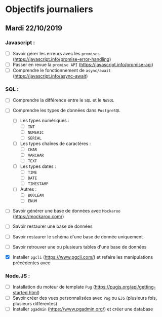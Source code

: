 # Objectifs journaliers

## Mardi 22/10/2019


### Javascript : 

* [ ] Savoir gérer les erreurs avec les `promises` (https://javascript.info/promise-error-handling)
* [ ] Passer en revue la `promise API` (https://javascript.info/promise-api)
* [ ] Comprendre le fonctionnement de `async/await` (https://javascript.info/async-await)

### SQL :

* [ ] Comprendre la différence entre le `SQL` et le `NoSQL`

* [ ] Comprendre les types de données dans `PostgreSQL`
  * [ ] Les types numériques :
    * [ ] `INT`
    * [ ] `NUMERIC`
    * [ ] `SERIAL`
  * [ ] Les types chaînes de caractères :
    * [ ] `CHAR`
    * [ ] `VARCHAR`
    * [ ] `TEXT`
  * [ ] Les types dates : 
    * [ ] `TIME`
    * [ ] `DATE`
    * [ ] `TIMESTAMP`
  * [ ] Autres :
    * [ ] `BOOLEAN`
    * [ ] `ENUM`

* [ ] Savoir générer une base de données avec `Mockaroo` (https://mockaroo.com/)
* [ ] Savoir restaurer une base de données
* [ ] Savoir restaurer le schéma d'une base de donnée uniquement
* [ ] Savoir retrouver une ou plusieurs tables d'une base de données
* [x] Installer `pgcli` (https://www.pgcli.com/) et refaire les manipulations précédentes avec

### Node.JS : 

* [ ] Installation du moteur de template `Pug` (https://pugjs.org/api/getting-started.html)
* [ ] Savoir créer des vues personnalisées avec `Pug` ou `EJS` (plusieurs fois, plusieurs différentes)
* [ ] Installer `pgadmin` (https://www.pgadmin.org/) et créer une database

